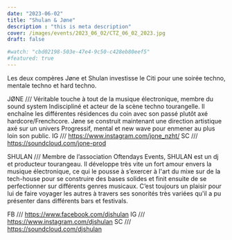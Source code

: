 ```yaml
---
date: "2023-06-02"
title: "Shulan & Jøne"
description : "this is meta description"
cover: /images/events/2023_06_02/CTZ_06_02_2023.jpg
draft: false

#watch: "cbd02198-503e-47e4-9c50-c428eb80eef5"
#featured: true
---
```


Les deux compères Jøne et Shulan investisse le Citi pour une soirée techno, mentale techno et hard techno.

JØNE ///
Véritable touche à tout de la musique électronique, membre du sound system Indiscipliné et acteur de la scène techno tourangelle. Il enchaîne les différentes résidences du coin avec son passé plutôt axé hardcore/Frenchcore. Jøne se construit maintenant une direction artistique axé sur un univers Progressif, mental et new wave pour enmener au plus loin son public.
IG /// https://www.instagram.com/jone_nzht/
SC /// https://soundcloud.com/jone-prod

SHULAN ///
Membre de l’association Oftendays Events, SHULAN est un dj et producteur tourangeau.
Il développe très vite un fort amour envers la musique électronique, ce qui le pousse à s’exercer à l'art du mixe sur de la tech-house pour se construire des bases solides et finit ensuite de se perfectionner sur différents genres musicaux.
C’est toujours un plaisir pour lui de faire voyager les autres à travers ses sonorités très variées qu'il a pu présenter dans différents bars et festivals.

FB /// https://www.facebook.com/djshulan
IG /// https://www.instagram.com/djshulan
SC /// https://soundcloud.com/djshulan
